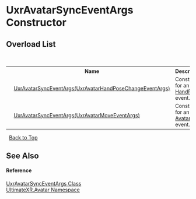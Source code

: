 # UxrAvatarSyncEventArgs Constructor 
 


## Overload List
&nbsp;<table><tr><th></th><th>Name</th><th>Description</th></tr><tr><td>![Public method](media/pubmethod.gif "Public method")</td><td><a href="M_UltimateXR_Avatar_UxrAvatarSyncEventArgs__ctor">UxrAvatarSyncEventArgs(UxrAvatarHandPoseChangeEventArgs)</a></td><td>
Constructor for an <a href="T_UltimateXR_Avatar_UxrAvatarSyncEventType">HandPose</a> event.</td></tr><tr><td>![Public method](media/pubmethod.gif "Public method")</td><td><a href="M_UltimateXR_Avatar_UxrAvatarSyncEventArgs__ctor_1">UxrAvatarSyncEventArgs(UxrAvatarMoveEventArgs)</a></td><td>
Constructor for an <a href="T_UltimateXR_Avatar_UxrAvatarSyncEventType">AvatarMove</a> event.</td></tr></table>&nbsp;
<a href="#uxravatarsynceventargs-constructor">Back to Top</a>

## See Also


#### Reference
<a href="T_UltimateXR_Avatar_UxrAvatarSyncEventArgs">UxrAvatarSyncEventArgs Class</a><br /><a href="N_UltimateXR_Avatar">UltimateXR.Avatar Namespace</a><br />